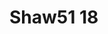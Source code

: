 <a name="material" />

# Shaw51 18
<script type="application/ld+json">
  {
    "@context": "https://schema.org/",
    "@type": "ChemicalSubstance",
    "http://purl.org/dc/terms/conformsTo":
      {
        "@type": "CreativeWork",
        "@id": "https://bioschemas.org/profiles/ChemicalSubstance/0.4-RELEASE/"
      },
    "@id": "https://egonw.github.io/nanowiki/nanowiki48.html#material",
    "name": "Shaw51 18",
    "sameAs": "http://127.0.0.1/mediawiki/index.php/Special:URIResolver/Shaw51_18"
  }
</script>

